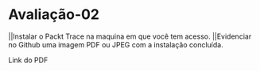 # Avaliação-02
  ||Instalar o Packt Trace na maquina em que você tem acesso.
  ||Evidenciar no Github uma imagem PDF ou JPEG com a instalação concluída.
  
Link do PDF

